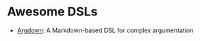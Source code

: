 # Awesome DSLs

- [Argdown](https://github.com/christianvoigt/argdown): A Markdown-based DSL for complex argumentation
